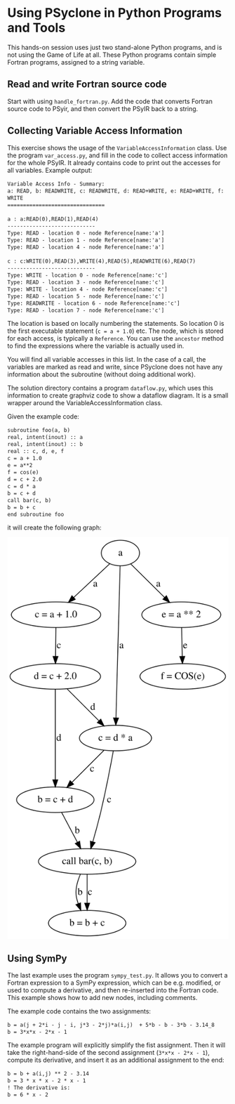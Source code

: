 # Using PSyclone in Python Programs and Tools

This hands-on session uses just two stand-alone Python programs,
and is not using the Game of Life at all. These Python programs contain
simple Fortran programs, assigned to a string variable.

## Read and write Fortran source code

Start with using ``handle_fortran.py``. Add the code that converts
Fortran source code to PSyir, and then convert the PSyIR back to
a string.

## Collecting Variable Access Information

This exercise shows the usage of the ``VariableAccessInformation`` class. Use
the program ``var_access.py``, and fill in the code to collect access information
for the whole PSyIR. It already contains code to print out the accesses for
all variables. Example output:

	Variable Access Info - Summary:
	a: READ, b: READWRITE, c: READWRITE, d: READ+WRITE, e: READ+WRITE, f: WRITE
	===============================

	a : a:READ(0),READ(1),READ(4)
	----------------------------
	Type: READ - location 0 - node Reference[name:'a']
	Type: READ - location 1 - node Reference[name:'a']
	Type: READ - location 4 - node Reference[name:'a']

	c : c:WRITE(0),READ(3),WRITE(4),READ(5),READWRITE(6),READ(7)
	----------------------------
	Type: WRITE - location 0 - node Reference[name:'c']
	Type: READ - location 3 - node Reference[name:'c']
	Type: WRITE - location 4 - node Reference[name:'c']
	Type: READ - location 5 - node Reference[name:'c']
	Type: READWRITE - location 6 - node Reference[name:'c']
	Type: READ - location 7 - node Reference[name:'c']

The location is based on locally numbering the statements. So location 0 is the first
executable statement (`c = a + 1.0`) etc. The node, which is stored for each access,
is typically a ``Reference``. You can use the ``ancestor`` method to find the
expressions where the variable is actually used in.

You will find all variable accesses in this list. In the case of a call, the
variables are marked as read and write, since PSyclone does not have any
information about the subroutine (without doing additional work).

The solution directory contains a program ``dataflow.py``, which uses this
information to create graphviz code to show a dataflow diagram. It is
a small wrapper around the VariableAccessInformation class.

Given the example code:

	subroutine foo(a, b)
	real, intent(inout) :: a
	real, intent(inout) :: b
	real :: c, d, e, f
	c = a + 1.0
	e = a**2
	f = cos(e)
	d = c + 2.0
	c = d * a
	b = c + d
	call bar(c, b)
	b = b + c
	end subroutine foo

it will create the following graph:

![Dataflow graph](dataflow.svg "Dataflow graph of the given subroutine")


## Using SymPy

The last example uses the program ``sympy_test.py``. It allows you
to convert a Fortran expression to a SymPy expression, which can be
e.g. modified, or used to compute a derivative, and then re-inserted
into the Fortran code. This example shows how to add new nodes,
including comments.

The example code contains the two assignments:

    b = a(j + 2*i - j - i, j*3 - 2*j)*a(i,j)  + 5*b - b - 3*b - 3.14_8
    b = 3*x*x - 2*x - 1

The example program will explicitly simplify the fist assignment. Then it
will take the right-hand-side of the second assignment (``3*x*x - 2*x - 1``),
compute its derivative, and insert it as an additional assignment to the end:

    b = b + a(i,j) ** 2 - 3.14
    b = 3 * x * x - 2 * x - 1
    ! The derivative is:
    b = 6 * x - 2
